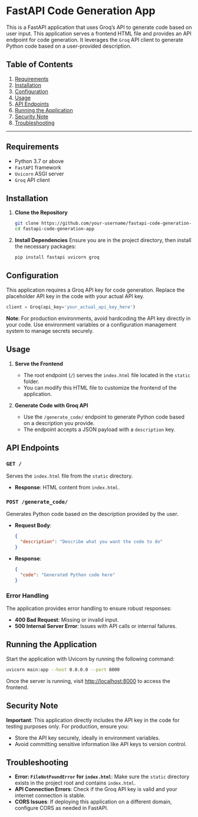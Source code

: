 
# FastAPI Code Generation App

This is a FastAPI application that uses Groq’s API to generate code based on user input. This application serves a frontend HTML file and provides an API endpoint for code generation. It leverages the `Groq` API client to generate Python code based on a user-provided description.

## Table of Contents

1. [Requirements](#requirements)
2. [Installation](#installation)
3. [Configuration](#configuration)
4. [Usage](#usage)
5. [API Endpoints](#api-endpoints)
6. [Running the Application](#running-the-application)
7. [Security Note](#security-note)
8. [Troubleshooting](#troubleshooting)

---

## Requirements

- Python 3.7 or above
- `FastAPI` framework
- `Uvicorn` ASGI server
- `Groq` API client

## Installation

1. **Clone the Repository**
   ```bash
   git clone https://github.com/your-username/fastapi-code-generation-app.git
   cd fastapi-code-generation-app
   ```

2. **Install Dependencies**
   Ensure you are in the project directory, then install the necessary packages:
   ```bash
   pip install fastapi uvicorn groq
   ```

## Configuration

This application requires a Groq API key for code generation. Replace the placeholder API key in the code with your actual API key.

```python
client = Groq(api_key='your_actual_api_key_here')
```

**Note**: For production environments, avoid hardcoding the API key directly in your code. Use environment variables or a configuration management system to manage secrets securely.

## Usage

1. **Serve the Frontend**
   - The root endpoint (`/`) serves the `index.html` file located in the `static` folder.
   - You can modify this HTML file to customize the frontend of the application.

2. **Generate Code with Groq API**
   - Use the `/generate_code/` endpoint to generate Python code based on a description you provide.
   - The endpoint accepts a JSON payload with a `description` key.

## API Endpoints

### `GET /`

Serves the `index.html` file from the `static` directory.

- **Response**: HTML content from `index.html`.

### `POST /generate_code/`

Generates Python code based on the description provided by the user.

- **Request Body**:
  ```json
  {
    "description": "Describe what you want the code to do"
  }
  ```
- **Response**:
  ```json
  {
    "code": "Generated Python code here"
  }
  ```

### Error Handling

The application provides error handling to ensure robust responses:

- **400 Bad Request**: Missing or invalid input.
- **500 Internal Server Error**: Issues with API calls or internal failures.

## Running the Application

Start the application with Uvicorn by running the following command:

```bash
uvicorn main:app --host 0.0.0.0 --port 8000
```

Once the server is running, visit [http://localhost:8000](http://localhost:8000) to access the frontend.

## Security Note

**Important**: This application directly includes the API key in the code for testing purposes only. For production, ensure you:

- Store the API key securely, ideally in environment variables.
- Avoid committing sensitive information like API keys to version control.

## Troubleshooting

- **Error: `FileNotFoundError` for `index.html`**: Make sure the `static` directory exists in the project root and contains `index.html`.
- **API Connection Errors**: Check if the Groq API key is valid and your internet connection is stable.
- **CORS Issues**: If deploying this application on a different domain, configure CORS as needed in FastAPI.
